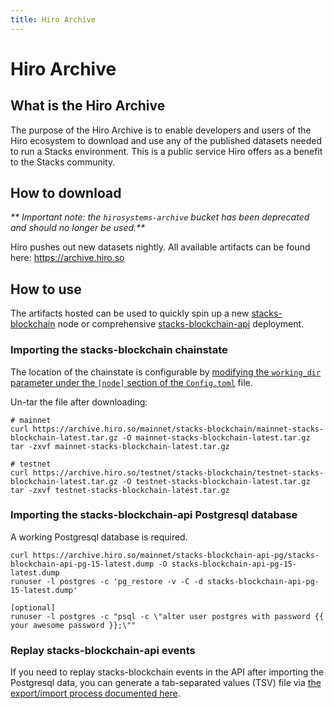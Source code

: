 ```yaml
---
title: Hiro Archive
---
```


# Hiro Archive

## What is the Hiro Archive

The purpose of the Hiro Archive is to enable developers and users of the Hiro ecosystem to download and use any of the 
published datasets needed to run a Stacks environment. This is a public service Hiro offers as a benefit to the 
Stacks community.  

## How to download
_** Important note: the `hirosystems-archive` bucket has been deprecated and should no longer be used.**_

Hiro pushes out new datasets nightly. All available artifacts can be found here: https://archive.hiro.so

## How to use
The artifacts hosted can be used to quickly spin up a new [stacks-blockchain](https://github.com/stacks-network/stacks-blockchain) node or comprehensive [stacks-blockchain-api](https://github.com/hirosystems/stacks-blockchain-api) deployment.

### Importing the stacks-blockchain chainstate

The location of the chainstate is configurable by [modifying the `working_dir` parameter under the `[node]` section of the 
`Config.toml`](https://docs.stacks.co/docs/nodes-and-miners/stacks-node-configuration#working_dir-optional) file.

Un-tar the file after downloading:

```shell
# mainnet
curl https://archive.hiro.so/mainnet/stacks-blockchain/mainnet-stacks-blockchain-latest.tar.gz -O mainnet-stacks-blockchain-latest.tar.gz
tar -zxvf mainnet-stacks-blockchain-latest.tar.gz

# testnet
curl https://archive.hiro.so/testnet/stacks-blockchain/testnet-stacks-blockchain-latest.tar.gz -O testnet-stacks-blockchain-latest.tar.gz
tar -zxvf testnet-stacks-blockchain-latest.tar.gz
```

### Importing the stacks-blockchain-api Postgresql database

A working Postgresql database is required.
```shell
curl https://archive.hiro.so/mainnet/stacks-blockchain-api-pg/stacks-blockchain-api-pg-15-latest.dump -O stacks-blockchain-api-pg-15-latest.dump
runuser -l postgres -c 'pg_restore -v -C -d stacks-blockchain-api-pg-15-latest.dump'

[optional]
runuser -l postgres -c "psql -c \"alter user postgres with password {{ your awesome password }};\""
```

### Replay stacks-blockchain-api events

If you need to replay stacks-blockchain events in the API after importing the Postgresql data, you can generate a tab-separated values (TSV) file via [the export/import process documented here](https://github.com/hirosystems/stacks-blockchain-api#export-and-import).
